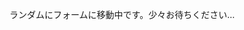 <!DOCTYPE html>
<html lang="ja">
<head>
  <meta charset="UTF-8">
  <title>ランダムフォームジャンプ</title>
  <script>
    window.onload = function() {
      const forms = [
        "https://docs.google.com/forms/d/e/1FAIpQLSf9oN5E9hR-FO4Q1cRjefAqfKQwtwEf4yGMjWRZsw-Dr0auuQ/viewform?usp=dialog",
        "https://docs.google.com/forms/d/e/1FAIpQLSep-T_3erMh51Dwr-dEEY8fW09NNHRnRDawh1ffURM3-WR1UA/viewform?usp=dialog"
      ];
      const randomIndex = Math.floor(Math.random() * forms.length);
      window.location.href = forms[randomIndex];
    }
  </script>
</head>
<body>
  <p>ランダムにフォームに移動中です。少々お待ちください…</p>
</body>
</html>
